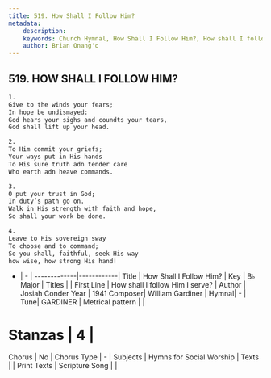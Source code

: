 ```yaml
---
title: 519. How Shall I Follow Him?
metadata:
    description: 
    keywords: Church Hymnal, How Shall I Follow Him?, How shall I follow Him I serve?, 
    author: Brian Onang'o
---
```



## 519. HOW SHALL I FOLLOW HIM?

```txt
1.
Give to the winds your fears;
In hope be undismayed:
God hears your sighs and coundts your tears,
God shall lift up your head.

2.
To Him commit your griefs;
Your ways put in His hands
To His sure truth adn tender care
Who earth adn heave commands.

3.
O put your trust in God;
In duty’s path go on.
Walk in His strength with faith and hope,
So shall your work be done.

4.
Leave to His sovereign sway
To choose and to command;
So you shall, faithful, seek His way
how wise, how strong His hand!
```

- |   -  |
-------------|------------|
Title | How Shall I Follow Him? |
Key | B♭ Major |
Titles |  |
First Line | How shall I follow Him I serve? |
Author | Josiah Conder
Year | 1941
Composer| William Gardiner |
Hymnal|  - |
Tune| GARDINER |
Metrical pattern | |
# Stanzas | 4 |
Chorus | No |
Chorus Type | - |
Subjects | Hymns for Social Worship |
Texts |  |
Print Texts | 
Scripture Song |  |
  
